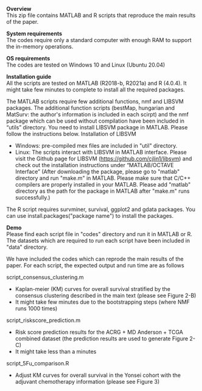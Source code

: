 **Overview**<br/>
This zip file contains MATLAB and R scripts that reproduce the main results of the paper. 

**System requirements**<br/>
The codes require only a standard computer with enough RAM to support the in-memory operations.

**OS requirements**<br/>
The codes are tested on Windows 10 and Linux (Ubuntu 20.04)

**Installation guide**<br/>
All the scripts are tested on MATLAB (R2018-b, R2021a) and R (4.0.4). It might take few minutes to complete to install all the required packages.  

The MATLAB scripts require few additional functions, nmf and LIBSVM packages. The additional function scripts (bestMap, hungarian and MatSurv: the author's information is included in each scirpt) and the nmf package which can be used without compilation have been included in “utils” directory. You need to install LIBSVM package in MATLAB. Please follow the instructions below. 
Installation of LIBSVM
-	Windows: pre-compiled mex files are included in "util" directory. 
-	Linux: The scripts interact with LIBSVM in MATLAB interface. Please visit the Github page for LIBSVM (https://github.com/cjlin1/libsvm) and 
		   check out the installation instructions under “MATLAB/OCTAVE Interface” (After downloading the package, please go to "matlab" directory and 
		   run "make.m" in MATLAB. Please make sure that C/C++ compilers are properly installed in your MATLAB. 
		   Please add "matlab" directory as the path for the package in MATLAB after "make.m" runs successfully.)  

The R script requires survminer, survival, ggplot2 and gdata packages. You can use install.packages("package name") to install the packages. 

**Demo**<br/>
Please find each script file in "codes" directory and run it in MATLAB or R. The datasets which are required to run each script have been included in "data" directory. 

We have included the codes which can reprode the main results of the paper. For each script, the expected output and run time are as follows

script_consensus_clustering.m 
- Kaplan-meier (KM) curves for overall survival stratified by the consensus clustering described in the main text (please see Figure 2-B)
- It might take few minutes due to the bootstrapping steps (where NMF runs 1000 times)

script_riskscore_prediction.m
- Risk score prediction results for the ACRG + MD Anderson + TCGA combined dataset (the prediction results are used to generate Figure 2-C)
- It might take less than a minutes 

script_5Fu_comparison.R
- Adjust KM curves for overall survival in the Yonsei cohort with the adjuvant chemotherapy information (please see Figure 3)


 
